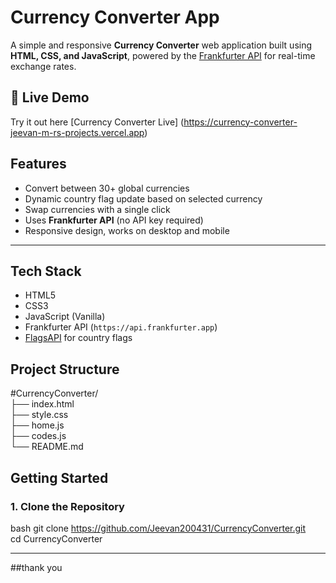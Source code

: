 # Currency Converter App

A simple and responsive **Currency Converter** web application built using **HTML, CSS, and JavaScript**, powered by the [Frankfurter API](https://www.frankfurter.app/) for real-time exchange rates.

## 🔗 Live Demo

Try it out here  [Currency Converter Live] (https://currency-converter-jeevan-m-rs-projects.vercel.app)


## Features

- Convert between 30+ global currencies
- Dynamic country flag update based on selected currency
- Swap currencies with a single click
- Uses **Frankfurter API** (no API key required)
- Responsive design, works on desktop and mobile

---

##  Tech Stack

- HTML5
- CSS3
- JavaScript (Vanilla)
- Frankfurter API (`https://api.frankfurter.app`)
- [FlagsAPI](https://flagsapi.com) for country flags

## Project Structure
#CurrencyConverter/  
├── index.html  
├── style.css  
├── home.js  
├── codes.js  
└── README.md  

##  Getting Started

### 1. Clone the Repository
bash
git clone https://github.com/Jeevan200431/CurrencyConverter.git<br>
cd CurrencyConverter

---
##thank you 

